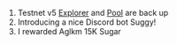 1. Testnet v5 [Explorer](https://1explorer-testnet.cryptozeny.com/) and [Pool](https://1pool-testnet.cryptozeny.com/) are back up
2. Introducing a nice Discord bot Suggy!
3. I rewarded Aglkm 15K Sugar
